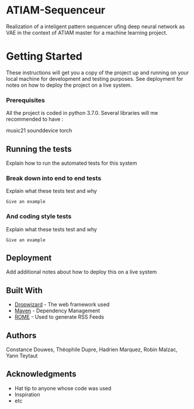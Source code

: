 # ATIAM-Sequenceur

Realization of a inteligent pattern sequencer ufing deep neural network as VAE in the context of ATIAM master for a machine learning project.

# Getting Started

These instructions will get you a copy of the project up and running on your local machine for development and testing purposes. See deployment for notes on how to deploy the project on a live system.

### Prerequisites

All the project is coded in python 3.7.0. Several libraries will me recommended to have : 

music21
sounddevice
torch


## Running the tests

Explain how to run the automated tests for this system

### Break down into end to end tests

Explain what these tests test and why

```
Give an example
```

### And coding style tests

Explain what these tests test and why

```
Give an example
```

## Deployment

Add additional notes about how to deploy this on a live system

## Built With

* [Dropwizard](http://www.dropwizard.io/1.0.2/docs/) - The web framework used
* [Maven](https://maven.apache.org/) - Dependency Management
* [ROME](https://rometools.github.io/rome/) - Used to generate RSS Feeds



## Authors

Constance Douwes, 
Théophile Dupre,
Hadrien Marquez,
Robin Malzac,
Yann Teytaut


## Acknowledgments

* Hat tip to anyone whose code was used
* Inspiration
* etc


